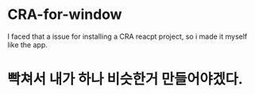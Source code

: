 # CRA-for-window
I faced that a issue for installing a CRA reacpt project, so i made it myself like the app.

# 빡쳐서 내가 하나 비슷한거 만들어야겠다.
